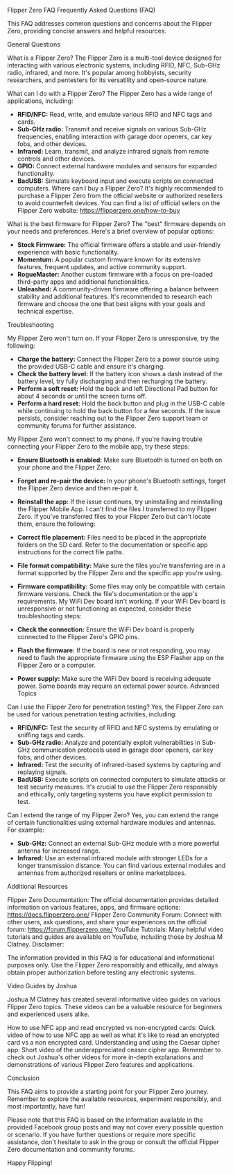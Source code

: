 Flipper Zero FAQ
Frequently Asked Questions (FAQ)

This FAQ addresses common questions and concerns about the Flipper Zero, providing concise answers and helpful resources.

General Questions

What is a Flipper Zero?
The Flipper Zero is a multi-tool device designed for interacting with various electronic systems, including RFID, NFC, Sub-GHz radio, infrared, and more. It's popular among hobbyists, security researchers, and pentesters for its versatility and open-source nature.

What can I do with a Flipper Zero?
The Flipper Zero has a wide range of applications, including:

* **RFID/NFC:** Read, write, and emulate various RFID and NFC tags and cards.
* **Sub-GHz radio:** Transmit and receive signals on various Sub-GHz frequencies, enabling interaction with garage door openers, car key fobs, and other devices.
* **Infrared:** Learn, transmit, and analyze infrared signals from remote controls and other devices.
* **GPIO:** Connect external hardware modules and sensors for expanded functionality.
* **BadUSB:** Simulate keyboard input and execute scripts on connected computers.
Where can I buy a Flipper Zero?
It's highly recommended to purchase a Flipper Zero from the official website or authorized resellers to avoid counterfeit devices. You can find a list of official sellers on the Flipper Zero website: https://flipperzero.one/how-to-buy

What is the best firmware for Flipper Zero?
The "best" firmware depends on your needs and preferences. Here's a brief overview of popular options:

* **Stock Firmware:** The official firmware offers a stable and user-friendly experience with basic functionality.
* **Momentum:** A popular custom firmware known for its extensive features, frequent updates, and active community support.
* **RogueMaster:** Another custom firmware with a focus on pre-loaded third-party apps and additional functionalities.
* **Unleashed:** A community-driven firmware offering a balance between stability and additional features.
It's recommended to research each firmware and choose the one that best aligns with your goals and technical expertise.

Troubleshooting

My Flipper Zero won't turn on.
If your Flipper Zero is unresponsive, try the following:

* **Charge the battery:** Connect the Flipper Zero to a power source using the provided USB-C cable and ensure it's charging.
* **Check the battery level:** If the battery icon shows a dash instead of the battery level, try fully discharging and then recharging the battery.
* **Perform a soft reset:** Hold the back and left Directional Pad button for about 4 seconds or until the screen turns off.
* **Perform a hard reset:** Hold the back button and plug in the USB-C cable while continuing to hold the back button for a few seconds.
If the issue persists, consider reaching out to the Flipper Zero support team or community forums for further assistance.

My Flipper Zero won't connect to my phone.
If you're having trouble connecting your Flipper Zero to the mobile app, try these steps:

* **Ensure Bluetooth is enabled:** Make sure Bluetooth is turned on both on your phone and the Flipper Zero.
* **Forget and re-pair the device:** In your phone's Bluetooth settings, forget the Flipper Zero device and then re-pair it.
* **Reinstall the app:** If the issue continues, try uninstalling and reinstalling the Flipper Mobile App.
I can't find the files I transferred to my Flipper Zero.
If you've transferred files to your Flipper Zero but can't locate them, ensure the following:

* **Correct file placement:** Files need to be placed in the appropriate folders on the SD card. Refer to the documentation or specific app instructions for the correct file paths.
* **File format compatibility:** Make sure the files you're transferring are in a format supported by the Flipper Zero and the specific app you're using.
* **Firmware compatibility:** Some files may only be compatible with certain firmware versions. Check the file's documentation or the app's requirements.
My WiFi Dev board isn't working.
If your WiFi Dev board is unresponsive or not functioning as expected, consider these troubleshooting steps:

* **Check the connection:** Ensure the WiFi Dev board is properly connected to the Flipper Zero's GPIO pins.
* **Flash the firmware:** If the board is new or not responding, you may need to flash the appropriate firmware using the ESP Flasher app on the Flipper Zero or a computer.
* **Power supply:** Make sure the WiFi Dev board is receiving adequate power. Some boards may require an external power source.
Advanced Topics

Can I use the Flipper Zero for penetration testing?
Yes, the Flipper Zero can be used for various penetration testing activities, including:

* **RFID/NFC:** Test the security of RFID and NFC systems by emulating or sniffing tags and cards.
* **Sub-GHz radio:** Analyze and potentially exploit vulnerabilities in Sub-GHz communication protocols used in garage door openers, car key fobs, and other devices.
* **Infrared:** Test the security of infrared-based systems by capturing and replaying signals.
* **BadUSB:** Execute scripts on connected computers to simulate attacks or test security measures.
It's crucial to use the Flipper Zero responsibly and ethically, only targeting systems you have explicit permission to test.

Can I extend the range of my Flipper Zero?
Yes, you can extend the range of certain functionalities using external hardware modules and antennas. For example:

* **Sub-GHz:** Connect an external Sub-GHz module with a more powerful antenna for increased range.
* **Infrared:** Use an external infrared module with stronger LEDs for a longer transmission distance.
You can find various external modules and antennas from authorized resellers or online marketplaces.

Additional Resources

Flipper Zero Documentation: The official documentation provides detailed information on various features, apps, and firmware options: https://docs.flipperzero.one/
Flipper Zero Community Forum: Connect with other users, ask questions, and share your experiences on the official forum: https://forum.flipperzero.one/
YouTube Tutorials: Many helpful video tutorials and guides are available on YouTube, including those by Joshua M Clatney.
Disclaimer:

The information provided in this FAQ is for educational and informational purposes only. Use the Flipper Zero responsibly and ethically, and always obtain proper authorization before testing any electronic systems.

Video Guides by Joshua

Joshua M Clatney has created several informative video guides on various Flipper Zero topics. These videos can be a valuable resource for beginners and experienced users alike.

How to use NFC app and read encrypted vs non-encrypted cards: Quick video of how to use NFC app as well as what it's like to read an encrypted card vs a non encrypted card.
Understanding and using the Caesar cipher app: Short video of the underappreciated ceaser cipher app.
Remember to check out Joshua's other videos for more in-depth explanations and demonstrations of various Flipper Zero features and applications.

Conclusion

This FAQ aims to provide a starting point for your Flipper Zero journey. Remember to explore the available resources, experiment responsibly, and most importantly, have fun!

Please note that this FAQ is based on the information available in the provided Facebook group posts and may not cover every possible question or scenario. If you have further questions or require more specific assistance, don't hesitate to ask in the group or consult the official Flipper Zero documentation and community forums.

Happy Flipping!
